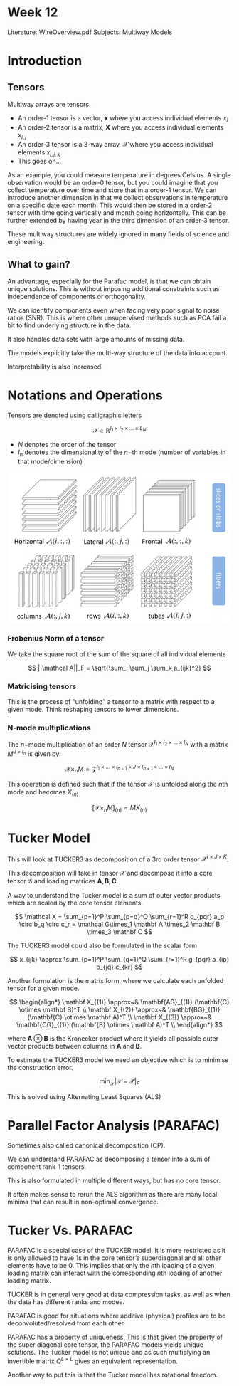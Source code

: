 # Week 12

Literature: WireOverview.pdf
Subjects: Multiway Models

# Introduction

## Tensors

Multiway arrays are tensors. 

- An order-1 tensor is a vector, $\mathbf x$ where you access individual elements $x_i$
- An order-2 tensor is a matrix, $\mathbf X$ where you access individual elements $x_{i,j}$
- An order-3 tensor is a 3-way array, $\mathbf{\mathcal{X}}$ where you access individual elements $x_{i,j,k}$
- This goes on...

As an example, you could measure temperature in degrees Celsius. A single observation would be an order-0 tensor, but you could imagine that you collect temperature over time and store that in a order-1 tensor. We can introduce another dimension in that we collect observations in temperature on a specific date each month. This would then be stored in a order-2 tensor with time going vertically and month going horizontally. This can be further extended by having year in the third dimension of an order-3 tensor.

These multiway structures are widely ignored in many fields of science and engineering.

## What to gain?

An advantage, especially for the Parafac model, is that we can obtain unique solutions. This is without imposing additional constraints such as independence of components or orthogonality.

We can identify components even when facing very poor signal to noise ratios (SNR). This is where other unsupervised methods such as PCA fail a bit to find underlying structure in the data.

It also handles data sets with large amounts of missing data.

The models explicitly take the multi-way structure of the data into account.

Interpretability is also increased.

# Notations and Operations

Tensors are denoted using calligraphic letters

$$
\mathcal X \in \mathbb R^{I_1 \times I_2 \times \dots \times L_N}
$$

- $N$ denotes the order of the tensor
- $I_n$ denotes the dimensionality of the $n-$th mode (number of variables in that mode/dimension)

![Untitled](Week%2012%2048961d12464d40d2809c2607c94b0aea/Untitled.png)

### Frobenius Norm of a tensor

We take the square root of the sum of the square of all individual elements

$$
||\mathcal A||_F = \sqrt{\sum_i \sum_j \sum_k a_{ijk}^2} 
$$

### Matricising tensors

This is the process of “unfolding” a tensor to a matrix with respect to a given mode. Think reshaping tensors to lower dimensions.

### N-mode multiplications

The $n-$mode multiplication of an order $N$ tensor $\mathcal X^{I_1\times I_2 \times \dots\times I_N}$ with a matrix $M^{J\times I_n}$ is given by:

$$
\mathcal X \times_n M = \mathcal Z ^{I_1 \times \dots \times I_{n-1} \times J \times I_{n+1} \times \dots \times I_N}
$$

This operation is defined such that if the tensor $\mathcal X$ is unfolded along the $n$th mode and becomes $X_{(n)}$

$$
[\mathcal X \times_n M]_{(n)}= MX_{(n)}
$$

# Tucker Model

This will look at TUCKER3 as decomposition of a 3rd order tensor $\mathcal X^{I\times J\times K}$.

This decomposition will take in tensor $\mathcal X$ and decompose it into a core tensor $\mathcal G$ and loading matrices $\mathbf A, \mathbf B, \mathbf C$.

A way to understand the Tucker model is a sum of outer vector products which are scaled by the core tensor elements.

$$
\mathcal X = \sum_{p=1}^P \sum_{p=q}^Q \sum_{r=1}^R g_{pqr} a_p \circ b_q \circ c_r = \mathcal G\times_1 \mathbf A \times_2 \mathbf B \times_3 \mathbf C
$$

The TUCKER3 model could also be formulated in the scalar form

$$
x_{ijk} \approx \sum_{p=1}^P \sum_{q=1}^Q \sum_{r=1}^R g_{pqr} a_{ip} b_{jq} c_{kr}
$$

Another formulation is the matrix form, where we calculate each unfolded tensor for a given mode.

$$
\begin{align*}
\mathbf X_{(1)} \approx~& \mathbf{AG}_{(1)} (\mathbf{C} \otimes \mathbf B)^T \\
\mathbf X_{(2)} \approx~& \mathbf{BG}_{(1)} (\mathbf{C} \otimes \mathbf A)^T \\
\mathbf X_{(3)} \approx~& \mathbf{CG}_{(1)} (\mathbf{B} \otimes \mathbf A)^T \\
\end{align*}
$$

where $\mathbf A \otimes \mathbf B$ is the Kronecker product where it yields all possible outer vector products between columns in $\mathbf A$ and $\mathbf B$.

To estimate the TUCKER3 model we need an objective which is to minimise the construction error.

$$
\min_\mathcal{X} |\mathcal X - \mathcal{\hat X}|_F
$$

This is solved using Alternating Least Squares (ALS)

# Parallel Factor Analysis (PARAFAC)

Sometimes also called canonical decomposition (CP).

We can understand PARAFAC as decomposing a tensor into a sum of component rank-1 tensors.

This is also formulated in multiple different ways, but has no core tensor.

It often makes sense to rerun the ALS algorithm as there are many local minima that can result in non-optimal convergence. 

# Tucker Vs. PARAFAC

PARAFAC is a special case of the TUCKER model. It is more restricted as it is only allowed to have 1s in the core tensor’s superdiagonal and all other elements have to be 0. This implies that only the $n$th loading of a given loading matrix can interact with the corresponding $n$th loading of another loading matrix. 

TUCKER is in general very good at data compression tasks, as well as when the data has different ranks and modes.

PARAFAC is good for situations where additive (physical) profiles are to be deconvoluted/resolved from each other.

PARAFAC has a property of uniqueness. This is that given the property of the super diagonal core tensor, the PARAFAC models yields unique solutions. The Tucker model is not unique and as such multiplying an invertible matrix $Q^{L\times L}$ gives an equivalent representation.

Another way to put this is that the Tucker model has rotational freedom.
